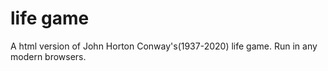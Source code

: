 # life game
A html version of John Horton Conway's(1937-2020) life game. Run in any modern browsers.
